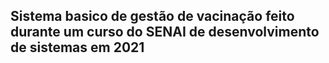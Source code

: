 ## Sistema basico de gestão de vacinação feito durante um curso do SENAI  de desenvolvimento de sistemas em 2021